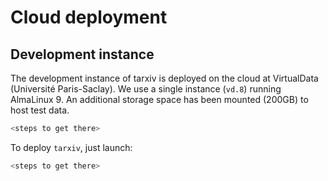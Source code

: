 # Cloud deployment

## Development instance

The development instance of tarxiv is deployed on the cloud at VirtualData (Université Paris-Saclay). We use a single instance (`vd.8`) running AlmaLinux 9. An additional storage space has been mounted (200GB) to host test data.

```bash
<steps to get there>
```

To deploy `tarxiv`, just launch:

```bash
<steps to get there>
```
